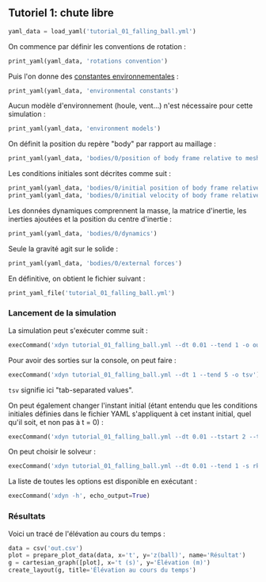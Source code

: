 ## Tutoriel 1: chute libre

```python echo=False, results='raw'
yaml_data = load_yaml('tutorial_01_falling_ball.yml')
```

On commence par définir les conventions de rotation :

```python echo=False, results='raw'
print_yaml(yaml_data, 'rotations convention')
```

Puis l'on donne des [constantes
environnementales](#constantes-environnementales) :

```python echo=False, results='raw'
print_yaml(yaml_data, 'environmental constants')
```

Aucun modèle d'environnement (houle, vent...) n'est nécessaire pour cette
simulation :

```python echo=False, results='raw'
print_yaml(yaml_data, 'environment models')
```

On définit la position du repère "body" par rapport au maillage :

```python echo=False, results='raw'
print_yaml(yaml_data, 'bodies/0/position of body frame relative to mesh')
```

Les conditions initiales sont décrites comme suit :


```python echo=False, results='raw'
print_yaml(yaml_data, 'bodies/0/initial position of body frame relative to NED')
print_yaml(yaml_data, 'bodies/0/initial velocity of body frame relative to NED')
```

Les données dynamiques comprennent la masse, la matrice d'inertie, les inerties ajoutées
et la position du centre d'inertie :

```python echo=False, results='raw'
print_yaml(yaml_data, 'bodies/0/dynamics')
```

Seule la gravité agit sur le solide :

```python echo=False, results='raw'
print_yaml(yaml_data, 'bodies/0/external forces')
```

En définitive, on obtient le fichier suivant :

```python echo=False, results='raw'
print_yaml_file('tutorial_01_falling_ball.yml')
```

### Lancement de la simulation

La simulation peut s'exécuter comme suit :

```python echo=False, results='raw'
execCommand('xdyn tutorial_01_falling_ball.yml --dt 0.01 --tend 1 -o out.csv')
```

Pour avoir des sorties sur la console, on peut faire :

```python echo=False, results='raw'
execCommand('xdyn tutorial_01_falling_ball.yml --dt 1 --tend 5 -o tsv')
```

`tsv` signifie ici "tab-separated values".

On peut également changer l'instant initial (étant entendu que les conditions
initiales définies dans le fichier YAML s'appliquent à cet instant initial,
quel qu'il soit, et non pas à t = 0) :

```python echo=False, results='raw'
execCommand('xdyn tutorial_01_falling_ball.yml --dt 0.01 --tstart 2 --tend 3 -o out.csv')
```

On peut choisir le solveur :

```python echo=False, results='raw'
execCommand('xdyn tutorial_01_falling_ball.yml --dt 0.01 --tend 1 -s rk4 -o out.csv')
```

La liste de toutes les options est disponible en exécutant :

```python echo=False, results='raw'
execCommand('xdyn -h', echo_output=True)
```

### Résultats

Voici un tracé de l'élévation au cours du temps :

```python echo=False, results='raw'
data = csv('out.csv')
plot = prepare_plot_data(data, x='t', y='z(ball)', name='Résultat')
g = cartesian_graph([plot], x='t (s)', y='Élévation (m)')
create_layout(g, title='Élévation au cours du temps')
```
